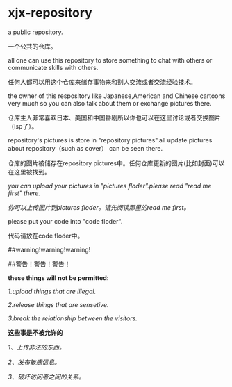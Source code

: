 # xjx-repository

a public repository.

一个公共的仓库。

all one can use this repository to store something to chat with others or communicate skills with others.

任何人都可以用这个仓库来储存事物来和别人交流或者交流经验技术。

the owner of this respository like Japanese,American and Chinese cartoons very much so you can also talk about them or exchange pictures there.

仓库主人非常喜欢日本、美国和中国番剧所以你也可以在这里讨论或者交换图片（lsp了）。

repository's pictures is store in "repository pictures".all update pictures about repository（such as cover） can be seen there.

仓库的图片被储存在repository pictures中。任何仓库更新的图片(比如封面)可以在这里被找到。

*you can upload your pictures in "pictures floder".please read "read me first" there.*

*你可以上传图片到pictures floder。请先阅读那里的read me first。*

please put your code into "code floder".

代码请放在code floder中。

##warning!warning!warning!

##警告！警告！警告！

**these things will not be permitted:**

*1.upload things that are illegal.*

*2.release things that are sensetive.*

*3.break the relationship between the visitors.*

**这些事是不被允许的**

*1、上传非法的东西。*

*2、发布敏感信息。*

*3、破坏访问者之间的关系。*
